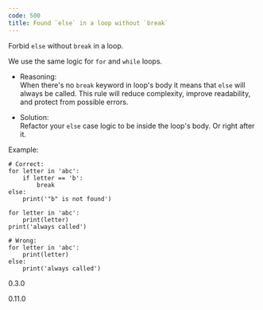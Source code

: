 ```yaml
---
code: 500
title: Found `else` in a loop without `break`
---
```


Forbid `else` without `break` in a loop.

We use the same logic for `for` and `while` loops.

  - Reasoning:  
    When there's no `break` keyword in loop's body it means that `else`
    will always be called. This rule will reduce complexity, improve
    readability, and protect from possible errors.

  - Solution:  
    Refactor your `else` case logic to be inside the loop's body. Or
    right after it.

Example:

    # Correct:
    for letter in 'abc':
        if letter == 'b':
            break
    else:
        print('"b" is not found')
    
    for letter in 'abc':
        print(letter)
    print('always called')
    
    # Wrong:
    for letter in 'abc':
        print(letter)
    else:
        print('always called')

<div class="versionadded">

0.3.0

</div>

<div class="versionchanged">

0.11.0

</div>